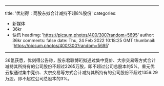 
---
title: '优刻得：两股东拟合计减持不超8%股份'
categories: 
 - 新媒体
 - 36kr
 - 快讯
headimg: 'https://picsum.photos/400/300?random=5695'
author: 36kr
comments: false
date: Thu, 24 Feb 2022 10:18:25 GMT
thumbnail: 'https://picsum.photos/400/300?random=5695'
---

<div>   
36氪获悉，优刻得公告称，股东君联博珩拟通过集中竞价、大宗交易等方式合计减持其所持有的公司股份不超过2265万股，即不超过公司总股本的5%。重元优云拟通过集中竞价、大宗交易等方式合计减持其所持有的公司股份不超过1359.29万股，即不超过公司总股本的3%。  
</div>
            